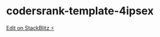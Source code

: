 # codersrank-template-4ipsex

[Edit on StackBlitz ⚡️](https://stackblitz.com/edit/codersrank-template-4ipsex)
